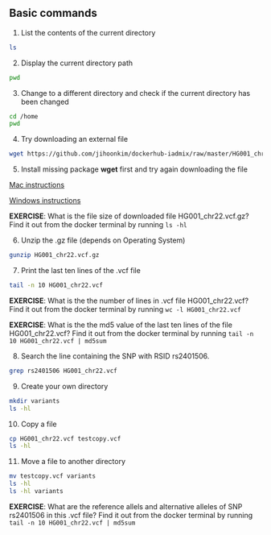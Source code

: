 ## Basic commands

1. List the contents of the current directory
```bash
ls
```

2. Display the current directory path
```bash
pwd
```

3. Change to a different directory and check if the current directory has been changed
```bash
cd /home
pwd
```

4. Try downloading an external file
```bash
wget https://github.com/jihoonkim/dockerhub-iadmix/raw/master/HG001_chr22.vcf.gz
```

5. Install missing package **wget** first and try again downloading the file

[Mac instructions](https://www.jcchouinard.com/wget/#Download_Wget_on_Mac)

[Windows instructions](https://www.jcchouinard.com/wget/#Download_Wget_on_Windows)


**EXERCISE**: What is the file size of downloaded file HG001_chr22.vcf.gz?
Find it out from the docker terminal by running ```ls -hl```


6. Unzip the .gz file (depends on Operating System)
```bash
gunzip HG001_chr22.vcf.gz
```

7. Print the last ten lines of the .vcf file
```bash
tail -n 10 HG001_chr22.vcf
```

**EXERCISE**: What is the the number of lines in .vcf file HG001_chr22.vcf?
Find it out from the docker terminal by running ```wc -l HG001_chr22.vcf```


**EXERCISE**: What is the the md5 value of the last ten lines of the file HG001_chr22.vcf?
Find it out from the docker terminal by running ```tail -n 10 HG001_chr22.vcf | md5sum ```

8. Search the line containing the SNP with RSID rs2401506.
```bash
grep rs2401506 HG001_chr22.vcf
```


9. Create your own directory
```bash
mkdir variants
ls -hl
```

10. Copy a file
```bash
cp HG001_chr22.vcf testcopy.vcf
ls -hl
```

11. Move a file to another directory
```bash
mv testcopy.vcf variants
ls -hl
ls -hl variants
```


**EXERCISE**: What are the reference allels and alternative alleles of SNP rs2401506 in this .vcf file? Find it out from the docker terminal by running ```tail -n 10 HG001_chr22.vcf | md5sum ```

